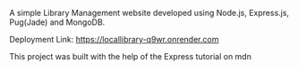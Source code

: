 A simple Library Management website developed using Node.js, Express.js, Pug(Jade) and MongoDB.

Deployment Link: https://locallibrary-q9wr.onrender.com

This project was built with the help of the Express tutorial on mdn
